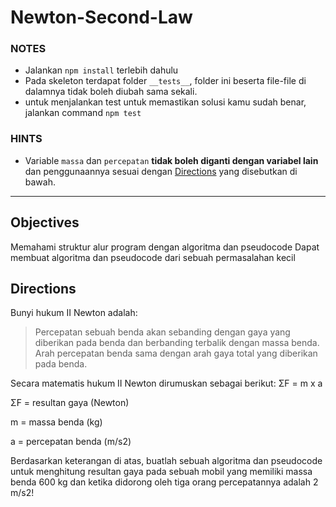 # Newton-Second-Law
### NOTES

- Jalankan `npm install` terlebih dahulu
- Pada skeleton terdapat folder `__tests__`, folder ini beserta file-file di dalamnya tidak boleh diubah sama sekali.
- untuk menjalankan test untuk memastikan solusi kamu sudah benar, jalankan command `npm test`

### HINTS

- Variable `massa` dan `percepatan` __tidak boleh diganti dengan variabel lain__ dan penggunaannya sesuai dengan [Directions](#directions) yang disebutkan di bawah.

---

## Objectives

Memahami struktur alur program dengan algoritma dan pseudocode
Dapat membuat algoritma dan pseudocode dari sebuah permasalahan kecil

## Directions

Bunyi hukum II Newton adalah:

>Percepatan sebuah benda akan sebanding dengan gaya yang diberikan pada benda dan berbanding terbalik dengan massa benda. Arah percepatan benda sama dengan arah gaya total yang diberikan pada benda.
>
Secara matematis hukum II Newton dirumuskan sebagai berikut: ΣF = m x a

ΣF = resultan gaya (Newton)

m = massa benda (kg)

a = percepatan benda (m/s2)

Berdasarkan keterangan di atas, buatlah sebuah algoritma dan pseudocode untuk menghitung resultan gaya pada sebuah mobil yang memiliki massa benda 600 kg dan ketika didorong oleh tiga orang percepatannya adalah 2 m/s2!

